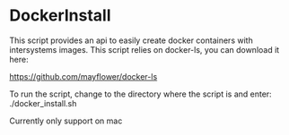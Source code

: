 # DockerInstall
This script provides an api to easily create docker containers with intersystems images. This script relies on docker-ls, you can download it here:

https://github.com/mayflower/docker-ls
 
 
To run the script, change to the directory where the script is and enter: ./docker_install.sh 

Currently only support on mac
